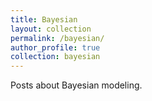 ```yaml
---
title: Bayesian
layout: collection
permalink: /bayesian/
author_profile: true
collection: bayesian
---
```


Posts about Bayesian modeling.